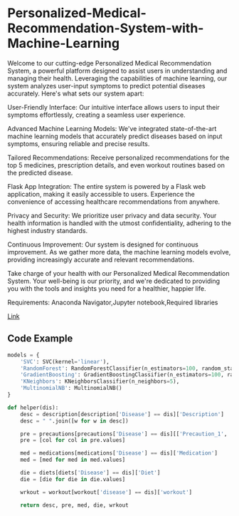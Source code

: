 # Personalized-Medical-Recommendation-System-with-Machine-Learning
Welcome to our cutting-edge Personalized Medical Recommendation System, a powerful platform designed to assist users in understanding and managing their health. Leveraging the capabilities of machine learning, our system analyzes user-input symptoms to predict potential diseases accurately. Here's what sets our system apart:

User-Friendly Interface: Our intuitive interface allows users to input their symptoms effortlessly, creating a seamless user experience.

Advanced Machine Learning Models: We've integrated state-of-the-art machine learning models that accurately predict diseases based on input symptoms, ensuring reliable and precise results.

Tailored Recommendations: Receive personalized recommendations for the top 5 medicines, prescription details, and even workout routines based on the predicted disease.

Flask App Integration: The entire system is powered by a Flask web application, making it easily accessible to users. Experience the convenience of accessing healthcare recommendations from anywhere.

Privacy and Security: We prioritize user privacy and data security. Your health information is handled with the utmost confidentiality, adhering to the highest industry standards.

Continuous Improvement: Our system is designed for continuous improvement. As we gather more data, the machine learning models evolve, providing increasingly accurate and relevant recommendations.

Take charge of your health with our Personalized Medical Recommendation System. Your well-being is our priority, and we're dedicated to providing you with the tools and insights you need for a healthier, happier life.

Requirements: Anaconda Navigator,Jupyter notebook,Required libraries

[Link](https://www.kaggle.com/code/yashbandal25/medicine-recommendation-system/edit)

## Code Example

```python
models = {
    'SVC': SVC(kernel='linear'),
    'RandomForest': RandomForestClassifier(n_estimators=100, random_state=42),
    'GradientBoosting': GradientBoostingClassifier(n_estimators=100, random_state=42),
    'KNeighbors': KNeighborsClassifier(n_neighbors=5),
    'MultinomialNB': MultinomialNB()
}

def helper(dis):
    desc = description[description['Disease'] == dis]['Description']
    desc = " ".join([w for w in desc])

    pre = precautions[precautions['Disease'] == dis][['Precaution_1', 'Precaution_2', 'Precaution_3', 'Precaution_4']]
    pre = [col for col in pre.values]

    med = medications[medications['Disease'] == dis]['Medication']
    med = [med for med in med.values]

    die = diets[diets['Disease'] == dis]['Diet']
    die = [die for die in die.values]

    wrkout = workout[workout['disease'] == dis]['workout']

    return desc, pre, med, die, wrkout
```
